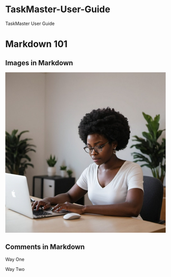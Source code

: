 # TaskMaster-User-Guide
TaskMaster User Guide


# Markdown 101
## Images in Markdown
![Image](image-woman.png)

## Comments in Markdown
Way One
<!-- This is a comment -->

Way Two

[this is a comment]::